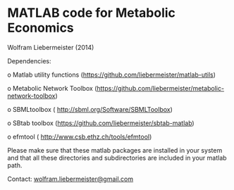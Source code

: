 MATLAB code for Metabolic Economics
===================================

Wolfram Liebermeister (2014)

Dependencies:

  o Matlab utility functions    (https://github.com/liebermeister/matlab-utils)

  o Metabolic Network Toolbox  (https://github.com/liebermeister/metabolic-network-toolbox)

  o SBMLtoolbox                ( http://sbml.org/Software/SBMLToolbox)

  o SBtab toolbox              (https://github.com/liebermeister/sbtab-matlab)

  o efmtool                    ( http://www.csb.ethz.ch/tools/efmtool)

Please make sure that these matlab packages are installed in your system and that all these directories and subdirectories are included in your matlab path.

Contact: <wolfram.liebermeister@gmail.com>